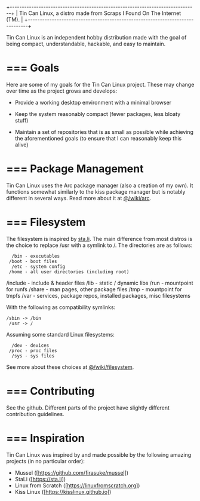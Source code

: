 +------------------------------------------------------------------------------+
|  Tin Can Linux, a distro made from Scraps I Found On The Internet (TM).      |
+------------------------------------------------------------------------------+

Tin Can Linux is an independent hobby distribution made with the goal of being
compact, understandable, hackable, and easy to maintain.


=== Goals
=========

Here are some of my goals for the Tin Can Linux project. These may change over
time as the project grows and develops:

  - Provide a working desktop environment with a minimal browser
  
  - Keep the system reasonably compact (fewer packages, less bloaty stuff)
  
  - Maintain a set of repositories that is as small as possible while achieving
    the aforementioned goals (to ensure that I can reasonably keep this alive)


=== Package Management
======================

Tin Can Linux uses the Arc package manager (also a creation of my own). It
functions somewhat similarly to the kiss package manager but is notably
different in several ways. Read more about it at [@/wiki/arc](/wiki/arc).


=== Filesystem
==============

The filesystem is inspired by [sta.li](https://sta.li). The main difference from most distros is
the choice to replace /usr with a symlink to /. The directories are as follows:

      /bin - executables
     /boot - boot files
      /etc - system config
     /home - all user directories (including root)
  /include - include \& header files
      /lib - static / dynamic libs
      /run - mountpoint for runfs
    /share - man pages, other package files
      /tmp - mountpoint for tmpfs
      /var - services, package repos, installed packages, misc filesystems


With the following as compatibility symlinks:

    /sbin -> /bin
     /usr -> /


Assuming some standard Linux filesystems:

      /dev - devices
     /proc - proc files
      /sys - sys files


See more about these choices at [@/wiki/filesystem](/wiki/filesystem).


=== Contributing
================

See the github. Different parts of the project have slightly different
contribution guidelines.


=== Inspiration
===============

Tin Can Linux was inspired by and made possible by the following amazing
projects (in no particular order):

  - Mussel ([https://github.com/firasuke/mussel])
  - StaLi ([https://sta.li])
  - Linux from Scratch ([https://linuxfromscratch.org])
  - Kiss Linux ([https://kisslinux.github.io])
